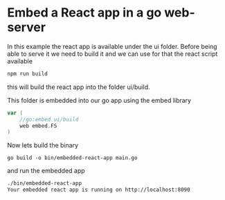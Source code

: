 # Embed a React app in a go web-server

In this example the react app is available under the ui folder. Before being able to serve it we need to build it and we can use for that the react script available

```bash
npm run build
```

this will build the react app into the folder ui/build.

This folder is embedded into our go app using the embed library
```go
var (
	//go:embed ui/build
	web embed.FS
)
```

Now lets build the binary

```
go build -o bin/embedded-react-app main.go
```


and run the embedded app
```bash
./bin/embedded-react-app
Your embedded react app is running on http://localhost:8090
```

